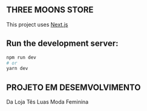 ## THREE MOONS STORE

This project uses [Next.js](https://nextjs.org/) 
## Run the development server:

```bash
npm run dev
# or
yarn dev
```

## PROJETO EM DESEMVOLVIMENTO
Da Loja Tês Luas Moda Feminina 
